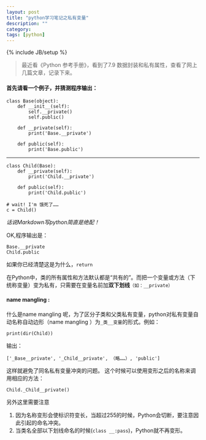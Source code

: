 ```yaml
---
layout: post
title: "python学习笔记之私有变量"
description: ""
category: 
tags: [python]
---
```

{% include JB/setup %}

> 最近看《Python 参考手册》，看到了7.9 数据封装和私有属性，查看了网上几篇文章，记录下来。

#### 首先请看一个例子，并猜测程序输出：

	class Base(object):
		def __init__(self):
			self.__private()
			self.public()
	
		def __private(self):
			print('Base.__private')
		
		def public(self):
			print('Base.public')
	
---
	class Child(Base):
		def __private(self):
			print('Child.__private')
		
		def public(self):
			print('Child.public')

	# wait! I'm 饿死了……
	c = Child()

*话说Markdown写python简直是绝配！*

OK,程序输出是：

	Base.__private
	Child.public

如果你已经清楚这是为什么，`return`

在Python中，类的所有属性和方法默认都是“共有的”。而把一个变量或方法（下统称变量）变为私有，只需要在变量名前加**双下划线**`（如：__private）`

#### name mangling :

什么是name mangling 呢，为了区分子类和父类私有变量，python对私有变量自动名称自动边形（name mangling ）为`_类__变量`的形式。例如：

`print(dir(Child))`

输出：

	['_Base__private', '_Child__private', （略……）, 'public']

这样就避免了同名私有变量冲突的问题。
这个时候可以使用变形之后的名称来调用相应的方法：

	Child._Child__private()

另外这里需要注意

1. 因为名称变形会使标识符变长，当超过255的时候，Python会切断，要注意因此引起的命名冲突。
2. 当类名全部以下划线命名的时候(`class __:pass`)，Python就不再变形。